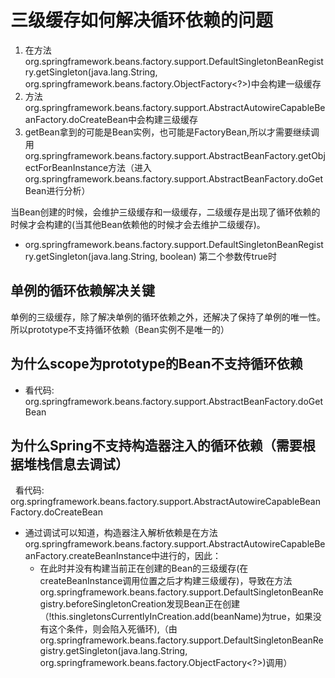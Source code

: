 # 三级缓存如何解决循环依赖的问题
1. 在方法org.springframework.beans.factory.support.DefaultSingletonBeanRegistry.getSingleton(java.lang.String, org.springframework.beans.factory.ObjectFactory<?>)中会构建一级缓存
2. 方法org.springframework.beans.factory.support.AbstractAutowireCapableBeanFactory.doCreateBean中会构建三级缓存
3. getBean拿到的可能是Bean实例，也可能是FactoryBean,所以才需要继续调用org.springframework.beans.factory.support.AbstractBeanFactory.getObjectForBeanInstance方法（进入org.springframework.beans.factory.support.AbstractBeanFactory.doGetBean进行分析）


当Bean创建的时候，会维护三级缓存和一级缓存，二级缓存是出现了循环依赖的时候才会构建的(当其他Bean依赖他的时候才会去维护二级缓存)。
  - org.springframework.beans.factory.support.DefaultSingletonBeanRegistry.getSingleton(java.lang.String, boolean) 第二个参数传true时

## 单例的循环依赖解决关键
单例的三级缓存，除了解决单例的循环依赖之外，还解决了保持了单例的唯一性。所以prototype不支持循环依赖（Bean实例不是唯一的）


## 为什么scope为prototype的Bean不支持循环依赖
- 看代码: org.springframework.beans.factory.support.AbstractBeanFactory.doGetBean

## 为什么Spring不支持构造器注入的循环依赖（需要根据堆栈信息去调试）
&nbsp;&nbsp;看代码: org.springframework.beans.factory.support.AbstractAutowireCapableBeanFactory.doCreateBean
   - 通过调试可以知道，构造器注入解析依赖是在方法org.springframework.beans.factory.support.AbstractAutowireCapableBeanFactory.createBeanInstance中进行的，因此：
      - 在此时并没有构建当前正在创建的Bean的三级缓存(在createBeanInstance调用位置之后才构建三级缓存)，导致在方法org.springframework.beans.factory.support.DefaultSingletonBeanRegistry.beforeSingletonCreation发现Bean正在创建（!this.singletonsCurrentlyInCreation.add(beanName)为true，如果没有这个条件，则会陷入死循环),（由org.springframework.beans.factory.support.DefaultSingletonBeanRegistry.getSingleton(java.lang.String, org.springframework.beans.factory.ObjectFactory<?>)调用）
